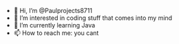- 👋 Hi, I’m @Paulprojects8711
- 👀 I’m interested in coding stuff that comes into my mind
- 🌱 I’m currently learning Java
- 📫 How to reach me: you cant

<!---
Paulprojects8711/Paulprojects8711 is a ✨ special ✨ repository because its `README.md` (this file) appears on your GitHub profile.
You can click the Preview link to take a look at your changes.
--->
